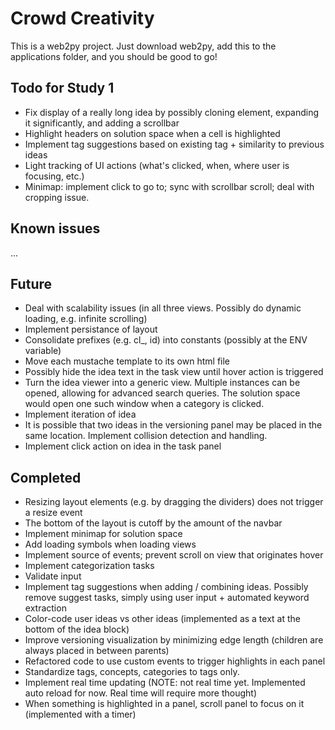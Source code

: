# Crowd Creativity

This is a web2py project. Just download web2py, add this to the applications folder, and you should be good to go!

## Todo for Study 1
- Fix display of a really long idea by possibly cloning element, expanding it significantly, and adding a scrollbar
- Highlight headers on solution space when a cell is highlighted
- Implement tag suggestions based on existing tag + similarity to previous ideas
- Light tracking of UI actions (what's clicked, when, where user is focusing, etc.)
- Minimap: implement click to go to; sync with scrollbar scroll; deal with cropping issue.

## Known issues
...

## Future
- Deal with scalability issues (in all three views. Possibly do dynamic loading, e.g. infinite scrolling)
- Implement persistance of layout
- Consolidate prefixes (e.g. cl_, id) into constants (possibly at the ENV variable)
- Move each mustache template to its own html file
- Possibly hide the idea text in the task view until hover action is triggered
- Turn the idea viewer into a generic view. Multiple instances can be opened, allowing for advanced search queries. The solution space would open one such window when a category is clicked.
- Implement iteration of idea
- It is possible that two ideas in the versioning panel may be placed in the same location. Implement collision detection and handling.
- Implement click action on idea in the task panel

## Completed
- Resizing layout elements (e.g. by dragging the dividers) does not trigger a resize event
- The bottom of the layout is cutoff by the amount of the navbar
- Implement minimap for solution space
- Add loading symbols when loading views
- Implement source of events; prevent scroll on view that originates hover
- Implement categorization tasks
- Validate input
- Implement tag suggestions when adding / combining ideas. Possibly remove suggest tasks, simply using user input + automated keyword extraction
- Color-code user ideas vs other ideas (implemented as a text at the bottom of the idea block)
- Improve versioning visualization by minimizing edge length (children are always placed in between parents)
- Refactored code to use custom events to trigger highlights in each panel
- Standardize tags, concepts, categories to tags only.
- Implement real time updating (NOTE: not real time yet. Implemented auto reload for now. Real time will require more thought)
- When something is highlighted in a panel, scroll panel to focus on it (implemented with a timer)